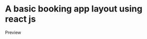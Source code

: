 # A basic booking app layout using react js
<p>Preview

</p>
    <img scr="https://github.com/nmtun/booking_app_frontend/assets/163404922/646e1111-0e43-4d70-87dc-cab2c3ee63b5">

